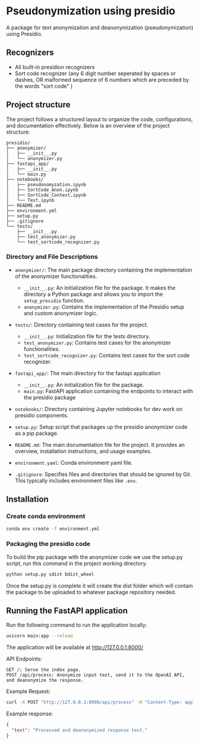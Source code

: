# Pseudonymization using presidio

A package for text anonymization and deanonymization (pseudonymization) using Presidio.

## Recognizers

- All built-in presidion recognizers
- Sort code recognizer (any 6 digit number seperated by spaces or dashes, OR malformed sequence of 6 numbers which are preceded by the words "sort code" )

## Project structure
The project follows a structured layout to organize the code, configurations, and documentation effectively. Below is an overview of the project structure:
```
presidio/
├── anonymizer/
│   ├── __init__.py
│   └── anonymizer.py
├── fastapi_app/
│   ├── __init__.py
│   └── main.py
├── notebooks/
│   ├── pseudonomyzation.ipynb
│   ├── SortCode_Anon.ipynb
│   ├── SortCode_Context.ipynb
│   └── Test.ipynb
├── README.md
├── environment.yml
├── setup.py
├── .gitignore
└── tests/
    ├── __init__.py
    ├── test_anonymizer.py
    └── test_sortcode_recognizer.py
```

### Directory and File Descriptions

- `anonymizer/`: The main package directory containing the implementation of the anonymizer functionalities.
  - `__init__.py`: An initialization file for the package. It makes the directory a Python package and allows you to import the `setup_presidio` function.
  - `anonymizer.py`: Contains the implementation of the Presidio setup and custom anonymizer logic.

- `tests/`: Directory containing test cases for the project.
  - `__init__.py`: Initialization file for the tests directory.
  - `test_anonymizer.py`: Contains test cases for the anonymizer functionalities.
  - `test_sortcode_recognizer.py`: Contains test cases for the sort code recognizer.
  
- `fastapi_app/`: The main directory for the fastapi application
  - `__init__.py`: An initialization file for the package.
  - `main.py`: FastAPI application containing the endpoints to interact with the presidio package

- `notebooks/`: Directory containing Jupyter notebooks for dev work on presidio components.

- `setup.py`: Setup script that packages up the presidio anonymizer code as a pip package.

- `README.md`: The main documentation file for the project. It provides an overview, installation instructions, and usage examples.

- `environment.yaml`: Conda environment yaml file.

- `.gitignore`: Specifies files and directories that should be ignored by Git. This typically includes environment files like `.env`.


## Installation

### Create conda environment 
```sh
conda env create -f environment.yml
```

### Packaging the presidio code

To build the pip package with the anonymizer code we use the setup.py script, run this command in the project working directory.
```sh
python setup.py sdist bdist_wheel
```

Once the setup.py is complete it will create the dist folder which will contain the package to be uploaded to whatever package repository needed.


## Running the FastAPI application
Run the following command to run the application locally:

```sh
uvicorn main:app --reload
```
The application will be available at http://127.0.0.1:8000/

API Endpoints:
```
GET /: Serve the index page.
POST /api/process: Anonymize input text, send it to the OpenAI API, and deanonymize the response.
```
    
Example Request:

```sh
curl -X POST "http://127.0.0.1:8000/api/process" -H "Content-Type: application/json" -d '{"text": "Your input text here."}'
```

Example response:
```json
{
  "text": "Processed and deanonymized response text."
}
```
